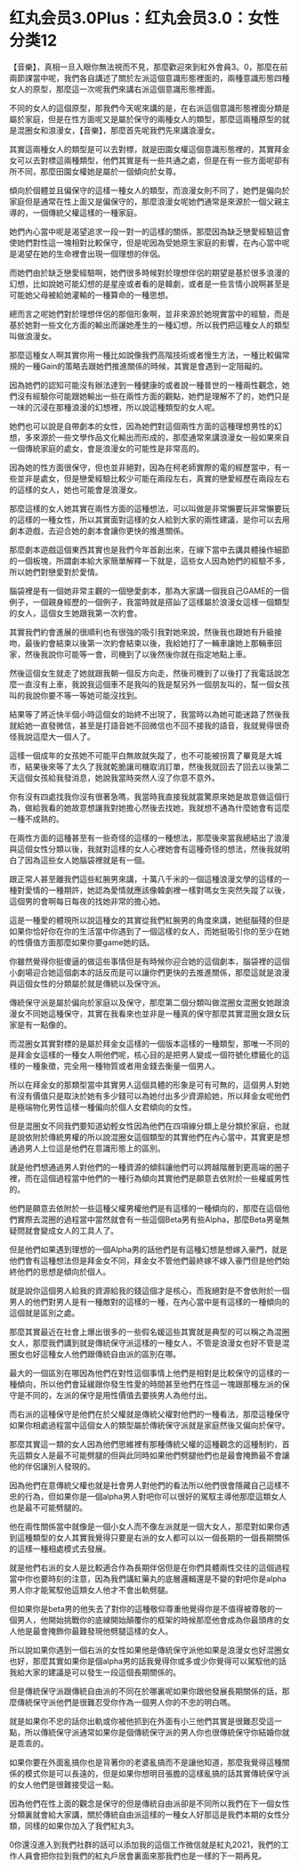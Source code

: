 # 红丸会员3.0Plus：红丸会员3.0：女性分类12

【音樂】，真相一旦入眼你無法視而不見，那麼歡迎來到紅外會員3。0，那麼在前兩節課當中呢，我們各自講述了關於左派這個意識形態裡面的，兩種意識形態四種女人的原型，那麼這一次呢我們來講右派這個意識形態裡面。

不同的女人的這個原型，那我們今天呢來講的是，在右派這個意識形態裡面分類是屬於家庭，但是在性方面呢又是屬於保守的兩種女人的類型，那麼這兩種原型的就是混圈女和浪漫女，【音樂】，那麼首先呢我們先來講浪漫女。

其實這兩種女人的類型是可以去對標，就是田園女權這個意識形態裡的，其實拜金女可以去對標這兩種類型，他們其實是有一些共通之處，但是在有一些方面呢卻有所不同，那麼田園女權她是屬於一個傾向於女尊。

傾向於個體並且偏保守的這樣一種女人的類型，而浪漫女則不同了，她們是偏向於家庭但是通常在性上面又是偏保守的，那麼浪漫女呢她們通常是來源於一個父親主導的，一個傳統父權這樣的一種家庭。

她們內心當中呢是渴望追求一段一對一的這樣的關係，那麼因為缺乏戀愛經驗這會使她們對性這一塊相對比較保守，但是呢因為受她原生家庭的影響，在內心當中呢是渴望在她的生命裡會出現一個理想的伴侶。

而她們由於缺乏戀愛經驗啊，她們很多時候對於理想伴侶的期望是基於很多浪漫的幻想，比如說她可能幻想的是星座或者看的是韓劇，或者是一些言情小說啊甚至是可能她父母被給她灌輸的一種算命的一種思想。

總而言之呢她們對於理想伴侶的那個形象啊，並非來源於她現實當中的經驗，而是基於她對一些文化方面的輸出而讓她產生的一種幻想，所以我們把這種女人的類型叫做浪漫女。

那麼這種女人啊其實你用一種比如說像我們高階技術或者慢生方法，一種比較偏常規的一種Gain的策略去跟她們推進關係的時候，其實是會遇到一定阻礙的。

因為她們的認知可能沒有辦法達到一種健康的或者說一種普世的一種兩性觀念，她們沒有經驗你可能跟她輸出一些在兩性方面的觀點，她們是理解不了的，她們只是一味的沉浸在那種浪漫的幻想裡，所以說這種類型的女人呢。

她們也可以說是自帶劇本的女性，因為她們對這個兩性方面的這種理想男性的幻想，多來源於一些文學作品文化輸出而形成的，那麼通常來講浪漫女一般如果來自一個傳統家庭的處女，會是浪漫女的可能性是非常高的。

因為她的性方面很保守，但也並非絕對，因為在柯老師實際的電的經歷當中，有一些並非是處女，但是戀愛經驗比較少可能在兩段左右，真實的戀愛經歷在兩段左右的這樣的女人，她也可能會是浪漫女。

那麼這樣的女人她其實在兩性方面的這種想法，可以叫做是非常懶要玩非常懶要玩的這樣的一種女性，所以其實面對這樣的女人給到大家的兩性建議，是你可以去用劇本遊戲，去迎合她的劇本會讓你更快的推進關係。

那麼劇本遊戲這個東西其實也是我們今年首創出來，在線下當中去講具體操作細節的一個板塊，所謂劇本給大家簡單解釋一下就是，這些女人因為她們的經驗不多，所以她們對戀愛對於愛情。

腦袋裡是有一個她非常主觀的一個戀愛劇本，那為大家講一個我自己GAME的一個例子，一個親身經歷的一個例子，我當時就是搭訕了這樣屬於浪漫女這樣一個類型的女人，這個女生她跟我第一次約會。

其實我們約會進展的很順利也有很強的吸引我對她來說，然後我也跟她有升級接吻，最後約會結束以後第一次約會結束以後，我給她打了一輛車讓她上那輛車回家，然後我說你可能等一會，司機到了以後然後你就在指定地點上車。

然後這個女生就走了她就跟我朝一個反方向走，然後司機到了以後打了我電話說怎麼一直沒有上車，我說我這個車不是我叫的我是幫另外一個朋友叫的，幫一個女孩叫的我說你要不等一等她可能沒找到。

結果等了將近快半個小時這個女的始終不出現了，我當時以為她可能迷路了然後我就給她一直發微信，甚至是打語音她不回微信也不回不接我的語音，我就覺得很奇怪我說這麼大一個人了。

這樣一個成年的女孩她不可能平白無故就失蹤了，也不可能被拐賣了畢竟是大城市，結果後來等了太久了我就乾脆讓司機取消訂單，然後我就回去了回去以後第二天這個女孩給我發消息，她說我當時突然人沒了你意不意外。

你有沒有四處找我你沒有很著急嗎，我當時我直接我就震驚原來她是故意做這個行為，做給我看的她故意想讓我對她擔心然後去找她，我就想不通為什麼她會有這麼一種不成熟的。

在兩性方面的這種甚至有一些奇怪的這樣的一種想法，那麼後來當我總結出了浪漫與這個女性分類以後，我就對這樣的女人心裡她會有這種奇怪的想法，然後我就明白了因為這些女人她腦袋裡就是有一個。

跟正常人甚至離我們這些紅腕男來講，十萬八千米的一個這種浪漫文學的這樣的一種對愛情的一種期許，她認為愛情就應該像韓劇裡一樣對嗎女生突然失蹤了以後，這個男的會啊每日每夜的找她非常的擔心她。

這是一種愛的體現所以說這種女的其實從我們紅腕男的角度來講，她挺腦殘的但是如果你恰好你在你的生活當中你遇到了一個這樣的女人，而她挺吸引你的至少在她的性價值方面那麼如果你要game她的話。

你雖然覺得你挺傻逼的做這些事情但是有時候你迎合她的這個劇本，腦袋裡的這個小劇場迎合她這個劇本的話反而是可以讓你們更快的去推進關係，那麼這就是浪漫與這個女性的分類屬於就是傳統以及保守派。

傳統保守派是屬於偏向於家庭以及保守，那麼第二個分類叫做混圈女混圈女她跟浪漫女不同她這種保守，其實在我看來也並非是一種真的保守那麼其實混圈女跟女玩家是有一點像的。

而混圈女其實對標的是屬於拜金女這樣的一個版本這樣的一種類型，那唯一不同的是拜金女這樣的一種女人啊他們呢，核心目的是把男人變成一個符號化標籤化的這樣的一種象徵，完全用一種物質或者用金錢去衡量一個男人。

所以在拜金女的那類型當中其實男人這個具體的形象是可有可無的，這個男人對她有沒有價值只是取決於她有多少錢可以為她付出多少資源給她，所以拜金女呢他們是極端物化男性這樣一種偏向於個人女君傾向的女性。

但是混圈女不同我們要知道幼輕女性因為他們在四項線分類上是分類於家庭，也就是說依附於傳統男權的所以說混圈女這個類型的其實他們在內心當中，其實更是想通過男人上位這是他們在意識形態上的區別。

就是他們想通過男人對他們的一種資源的傾斜讓他們可以跨越階層到更高端的圈子裡，而在這個過程當中他們的一種行為傾向其實他們是願意去依附於一些權威男性的。

他們是願意去依附於一些這種父權男權他們是有這樣的一種傾向的，那麼在這個他們實際去混圈的過程當中當然就會有一些這個Beta男有些Alpha，那麼Beta男毫無疑問就會變成女人的工具人了。

但是他們如果遇到理想的一個Alpha男的話他們是有這種幻想是想嫁入豪門，就是他們會有這種想法但是拜金女不同，拜金女不管他們最終嫁不嫁入豪門但是他們始終他們的思想是傾向於個人。

就是說你這個男人給我的資源給我的錢這個才是核心，而我絕對是不會依附於一個男人的他們對男人是有一種敵對的這樣的一種，在內心當中是有這樣的一種傾向的這個就是區別之處。

那麼其實最近在社會上爆出很多的一些假名媛這些其實就是典型的可以稱之為混圈女人，那麼我們講到就是傳統保守派這樣的一種女人，不管是浪漫女也好不管是混圈女也好這種女人他們跟傳統自由派的區別在哪。

最大的一個區別在哪因為他們在對性這個事情上他們是相對是比較保守的這樣的一種傾向，所以他們會延緩跟你發生性愛的時間甚至他們在性這一塊跟那種左派的保守是不同的，左派的保守是用性價值去要挾男人為他付出。

而右派的這種保守是他們在於父權就是傳統父權對他們的一種看法，那麼這種保守如果你相處過程當中這個女人的類型屬於傳統保守派就是家庭然後又偏向於保守。

那麼其實這一類的女人因為他們思維裡有那種傳統父權的這種觀念的這種制約，首先這類女人是最不可能劈腿的但與此同時如果他們劈腿他們也是最會掩飾最不會讓他的伴侶讓別人發現的。

因為他們在意傳統父權也就是社會男人對他們的看法所以他們很會隱藏自己這樣不忠的行為，但如果你是一個alpha男人對吧你可以很好的駕馭主導他那麼這類女人也是最不可能劈腿的。

他在兩性關係當中就像是一個小女人而不像左派就是一個大女人，那麼對如果你遇到這種類型的女人其實我覺得只要是右派的女人都可以以一個長期的一個長期關係的這樣一種相處模式去發展。

就是他們右派的女人是比較適合作為長期伴侶但是在你們具體兩性交往的這個過程當中你也要時刻的注意，因為我們講紅藥丸的底層邏輯還是不變的對吧你是alpha男人你才能駕馭他這類女人他才不會出軌劈腿。

但如果你是beta男的他失去了對你的這種敬仰尊重他覺得你是不值得被尊敬的一個男人，他開始挑戰你的底線開始顛覆你的框架的時候那麼他會成為你最頭疼的女人他是最會掩飾你最難發現他劈腿這樣的女人。

所以說如果你遇到一個右派的女性如果他是傳統保守派他如果是浪漫女也好混圈女也好，那麼其實如果你是個alpha男的話我覺得你或多或少你覺得可以駕馭他的話我給大家的建議是可以發生一段這個長期關係的。

但是傳統保守派跟傳統自由派的不同在於哪裏呢如果你跟他發展長期關係的話，那麼傳統保守派他們是很難忍受你作為一個男人你的不忠的明白嗎。

就是如果你不忠的話你出軌或你被他抓到在外面有小三他們其實是很難忍受這一點，所以傳統保守派通常如果你是個傳統保守派的男人你也很傳統保守你結婚你就是乖乖的。

如果你要在外面亂搞你也是背著你的老婆亂搞而不是讓他知道，那麼我覺得這種關係的模式你是可以長遠的，但是如果你想明目張膽的這樣亂搞的話其實傳統保守派的女人他們是很難接受這一點。

因為他們在性上面的觀念是保守的但是傳統自由派卻是不同所以我們在下一個女性分類裏就會給大家講，關於傳統自由派這樣的一種女人好那這是我們本期的女性分類，同樣的如果你加入了我們紅丸3。

0你還沒進入到我們社群的話可以添加我的這個工作微信就是紅丸2021，我們的工作人員會把你拉到我們的紅丸戶居會裏面來那我們也是一樣的下一期再見。